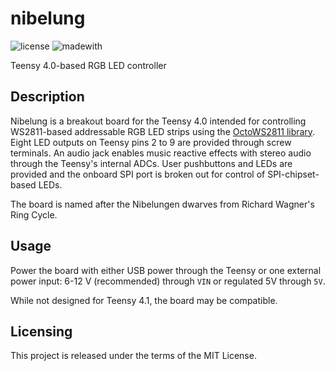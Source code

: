 # nibelung

![license](https://img.shields.io/github/license/electronictoast/nibelung) ![madewith](https://img.shields.io/badge/made%20with-KiCad-blue)

Teensy 4.0-based RGB LED controller

## Description
Nibelung is a breakout board for the Teensy 4.0 intended for controlling WS2811-based addressable RGB LED strips using the [OctoWS2811 library](https://www.pjrc.com/teensy/td_libs_OctoWS2811.html). Eight LED outputs on Teensy pins 2 to 9 are provided through screw terminals. An audio jack enables music reactive effects with stereo audio through the Teensy's internal ADCs. User pushbuttons and LEDs are provided and the onboard SPI port is broken out for control of SPI-chipset-based LEDs.

The board is named after the Nibelungen dwarves from Richard Wagner's Ring Cycle.

## Usage
Power the board with either USB power through the Teensy or one external power input: 6-12 V (recommended) through `VIN` or regulated 5V through `5V`.

While not designed for Teensy 4.1, the board may be compatible. 

## Licensing
This project is released under the terms of the MIT License.
